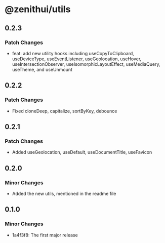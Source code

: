 # @zenithui/utils

## 0.2.3

### Patch Changes

- feat: add new utility hooks including useCopyToClipboard, useDeviceType, useEventListener, useGeolocation, useHover, useIntersectionObserver, useIsomorphicLayoutEffect, useMediaQuery, useTheme, and useUnmount

## 0.2.2

### Patch Changes

- Fixed cloneDeep, capitalize, sortByKey, debounce

## 0.2.1

### Patch Changes

- Added useGeolocation, useDefault, useDocumentTitle, useFavicon

## 0.2.0

### Minor Changes

- Added the new utils, mentioned in the readme file

## 0.1.0

### Minor Changes

- 1a4f3f8: The first major release
